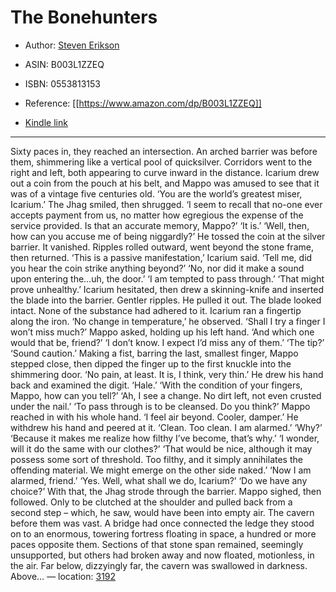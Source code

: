 # The Bonehunters

* Author: [Steven Erikson](https://www.amazon.com/Steven-Erikson/e/B000APIXTU/ref=dp_byline_cont_ebooks_1)
* ASIN: B003L1ZZEQ
* ISBN: 0553813153



* Reference: [[https://www.amazon.com/dp/B003L1ZZEQ]]
* [Kindle link](kindle://book?action=open&asin=B003L1ZZEQ)


---
Sixty paces in, they reached an intersection. An arched barrier was before them, shimmering like a vertical pool of quicksilver. Corridors went to the right and left, both appearing to curve inward in the distance. Icarium drew out a coin from the pouch at his belt, and Mappo was amused to see that it was of a vintage five centuries old. ‘You are the world’s greatest miser, Icarium.’ The Jhag smiled, then shrugged. ‘I seem to recall that no-one ever accepts payment from us, no matter how egregious the expense of the service provided. Is that an accurate memory, Mappo?’ ‘It is.’ ‘Well, then, how can you accuse me of being niggardly?’ He tossed the coin at the silver barrier. It vanished. Ripples rolled outward, went beyond the stone frame, then returned. ‘This is a passive manifestation,’ Icarium said. ‘Tell me, did you hear the coin strike anything beyond?’ ‘No, nor did it make a sound upon entering the…uh, the door.’ ‘I am tempted to pass through.’ ‘That might prove unhealthy.’ Icarium hesitated, then drew a skinning-knife and inserted the blade into the barrier. Gentler ripples. He pulled it out. The blade looked intact. None of the substance had adhered to it. Icarium ran a fingertip along the iron. ‘No change in temperature,’ he observed. ‘Shall I try a finger I won’t miss much?’ Mappo asked, holding up his left hand. ‘And which one would that be, friend?’ ‘I don’t know. I expect I’d miss any of them.’ ‘The tip?’ ‘Sound caution.’ Making a fist, barring the last, smallest finger, Mappo stepped close, then dipped the finger up to the first knuckle into the shimmering door. ‘No pain, at least. It is, I think, very thin.’ He drew his hand back and examined the digit. ‘Hale.’ ‘With the condition of your fingers, Mappo, how can you tell?’ ‘Ah, I see a change. No dirt left, not even crusted under the nail.’ ‘To pass through is to be cleansed. Do you think?’ Mappo reached in with his whole hand. ‘I feel air beyond. Cooler, damper.’ He withdrew his hand and peered at it. ‘Clean. Too clean. I am alarmed.’ ‘Why?’ ‘Because it makes me realize how filthy I’ve become, that’s why.’ ‘I wonder, will it do the same with our clothes?’ ‘That would be nice, although it may possess some sort of threshold. Too filthy, and it simply annihilates the offending material. We might emerge on the other side naked.’ ‘Now I am alarmed, friend.’ ‘Yes. Well, what shall we do, Icarium?’ ‘Do we have any choice?’ With that, the Jhag strode through the barrier. Mappo sighed, then followed. Only to be clutched at the shoulder and pulled back from a second step – which, he saw, would have been into empty air. The cavern before them was vast. A bridge had once connected the ledge they stood on to an enormous, towering fortress floating in space, a hundred or more paces opposite them. Sections of that stone span remained, seemingly unsupported, but others had broken away and now floated, motionless, in the air. Far below, dizzyingly far, the cavern was swallowed in darkness. Above… — location: [3192](kindle://book?action=open&asin=B003L1ZZEQ&location=3192)

